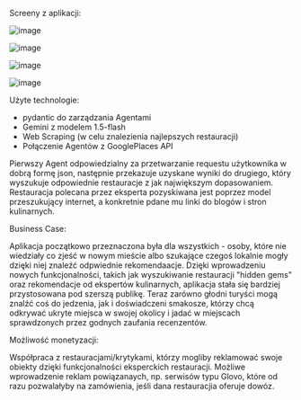 Screeny z aplikacji:

![image](https://github.com/user-attachments/assets/3ce8aa98-d66e-4a70-9cbf-64791c2f8560)

![image](https://github.com/user-attachments/assets/5e7daea2-1343-4792-9e11-a3465baf3598)

![image](https://github.com/user-attachments/assets/d73ce62e-0af9-4c92-a724-e1984acdd92c)

![image](https://github.com/user-attachments/assets/94a5bee3-c71a-45d6-be45-8bc2a31df335)

Użyte technologie:
- pydantic do zarządzania Agentami
- Gemini z modelem 1.5-flash
- Web Scraping (w celu znalezienia najlepszych restauracji)
- Połączenie Agentów z GooglePlaces API

Pierwszy Agent odpowiedzialny za przetwarzanie requestu użytkownika w dobrą formę json, następnie przekazuje uzyskane wyniki do drugiego, który wyszukuje odpowiednie restauracje z jak największym dopasowaniem. 
Restauracja polecana przez eksperta pozyskiwana jest poprzez model przeszukujący internet, a konkretnie pdane mu linki do blogów i stron kulinarnych.

Business Case:

Aplikacja początkowo przeznaczona była dla wszystkich - osoby, które nie wiedziały co zjeść w nowym mieście albo szukające czegoś lokalnie mogły dzięki niej znaleźć odpwiednie rekomendaacje.
Dzięki wprowadzeniu nowych funkcjonalności, takich jak wyszukiwanie restauracji "hidden gems" oraz rekomendacje od ekspertów kulinarnych, aplikacja stała się bardziej przystosowana pod szerszą publikę. 
Teraz zarówno głodni turyści mogą znalźć coś do jedzenia, jak i doświadczeni smakosze, którzy chcą odkrywać ukryte miejsca w swojej okolicy i jadać w miejscach sprawdzonych przez godnych zaufania recenzentów.

Możliwość monetyzacji: 

Współpraca z restauracjami/krytykami, którzy mogliby reklamować swoje obiekty dzięki funkcjonalności eksperckich restauracji. Możliwe wprowadzenie reklam powiązanaych, np. serwisów typu Glovo, które od razu pozwalałyby na zamówienia, jeśli dana restauracjia oferuje dowóz.




